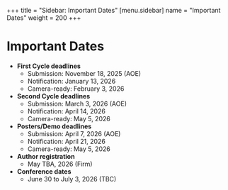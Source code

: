 +++
title = "Sidebar: Important Dates"
[menu.sidebar]
    name = "Important Dates"
    weight = 200
+++

# **Important Dates**

* **First Cycle deadlines**
  * Submission: November 18, 2025 (AOE)
  * Notification: January 13, 2026
  * Camera-ready: February 3, 2026
* **Second Cycle deadlines**
  * Submission: March 3, 2026 (AOE)
  * Notification: April 14, 2026
  * Camera-ready: May 5, 2026
* **Posters/Demo deadlines**
  * Submission: April 7, 2026 (AOE)
  * Notification: April 21, 2026
  * Camera-ready: May 5, 2026
* **Author registration**
  * May TBA, 2026 (Firm)
* **Conference dates**
  * June 30 to July 3, 2026 (TBC)
